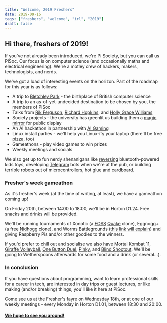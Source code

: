 ```yaml
---
title: "Welcome, 2019 Freshers"
date: 2019-09-16
tags: ["freshers", "welcome", "irl", "2019"]
draft: false
---
```


## Hi there, freshers of 2019!

If you've not already been introduced, we're Pi Society, but you can call us PiSoc. Our focus is on computer science (and occasionally maths and electrical engineering). We're a motley crew of hackers, makers, technologists, and nerds.

We've got a load of interesting events on the horizon. Part of the roadmap for this year is as follows:

 * A trip to [Bletchley Park](https://bletchleypark.org.uk/) - the birthplace of British computer science
 * A trip to an as-of-yet-undecided destination to be chosen by you, the members of PiSoc
 * Talks from [Rik Ferguson](https://www.infosecurityeurope.com/en/Contributors/585619/Rik-Ferguson), [Richard Hopkins](https://researcher.watson.ibm.com/researcher/view.php?person=uk-richard.hopkins), and [Holly Grace Williams](https://www.infosecurityeurope.com/en/Contributors/8137732/Holly-Grace-Williams)
 * Society projects - the university has greenlit us building them a [magic mirror](https://www.youtube.com/watch?v=8swdfbnZn9E) for public display
 * An AI hackathon in partnership with [AI Gaming](https://www.aigaming.com/)
 * Linux install parties - we'll help you Linux-ify your laptop (there'll be free pizza, too)
 * Gameathons - play video games to win prizes
 * Weekly meetings and socials


We also get up to fun nerdy shenanigans like [reversing](https://en.wikipedia.org/wiki/Reverse_engineering) bluetooth-powered kids toys, developing [Telegram](https://telegram.org/) bots when we're at the pub, or building terrible robots out of microcontrollers, hot glue and cardboard.

### Fresher's week gameathon

As it's fresher's week (at the time of writing, at least), we have a gameathon coming up!

On Friday 20th, between 14:00 to 18:00, we'll be in Horton D1.24. Free snacks and drinks will be provided.

We'll be running tournaments of Xonotic (a [FOSS](https://en.wikipedia.org/wiki/Free_and_open-source_software) [Quake](https://en.wikipedia.org/wiki/Quake_(video_game)) clone), Eggnogg+ (a free [Nidhogg](http://nidhogggame.com/) clone), and Worms Battlegrounds ([this link will explain](https://youtu.be/MzqZI3YgwRc?t=15)) and giving Raspberry Pis and/or other goodies to the winners.

If you'd prefer to chill out and socialise we also have Mortal Kombat 11, [Giraffe Volleyball](https://sandwichpuissant.itch.io/giraffes-volleyball-championship-2016), [One Button Duel](https://seansleblanc.itch.io/one-button-duel), [Pinky](https://garlicnoodles.itch.io/pinky), and [Blind Shootout](https://glimaleite.itch.io/blind-shootout). We'll be going to Wetherspoons afterwards for some food and a drink (or several...).

### In conclusion

If you have questions about programming, want to learn professional skills for a career in tech, are interested in day trips or guest lectures, or like making (and/or breaking) things, you'll like it here at PiSoc.

Come see us at the Fresher's fayre on Wednesday 18th, or at one of our weekly meetings - every Monday in Horton D1.01, between 18:30 and 20:00.


#### [We hope to see you around!](https://www.bradfordunisu.co.uk/groups/pi-society-pisoc/join)
